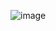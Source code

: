 ![image](https://github.com/ezi000/Etch-a-Sketch/assets/80273378/90b9863c-57a4-41a0-86c2-3e99e7c50fbe)
